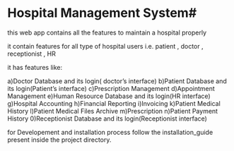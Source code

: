 # Hospital Management System#

this web app contains all the features to maintain a hospital properly

it contain features for all type of hospital users i.e. patient , doctor , receptionist , HR
 
it has features like:

a)Doctor Database and its login( doctor’s interface)
b)Patient Database and its login(Patient’s interface)
c)Prescription Management
d)Appointment Management
e)Human Resource Database and its login(HR interface)
g)Hospital Accounting
h)Financial Reporting
i)Invoicing
k)Patient Medical History
l)Patient Medical Files Archive
m)Prescription
n)Patient Payment History
0)Receptionist Database and its login(Receptionist interface)



for Developement and installation process follow the installation_guide present inside the project directory.
